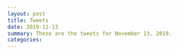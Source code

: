 ```yaml
---
layout: post
title: Tweets
date: 2019-11-13
summary: These are the tweets for November 13, 2019.
categories:
---
```


